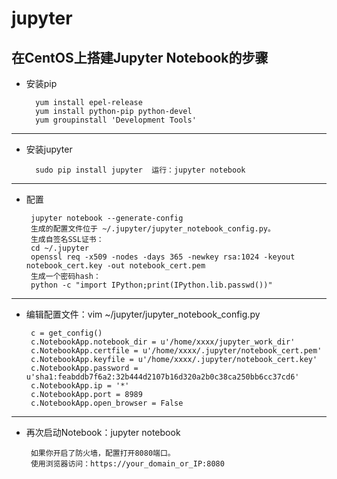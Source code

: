 # jupyter
## 在CentOS上搭建Jupyter Notebook的步骤
* 安装pip

		yum install epel-release
		yum install python-pip python-devel
		yum groupinstall 'Development Tools'
		
-------------------------------------
* 安装jupyter

		sudo pip install jupyter  运行：jupyter notebook

 -------------------------			
 * 配置
 
 		jupyter notebook --generate-config
		生成的配置文件位于 ~/.jupyter/jupyter_notebook_config.py。
		生成自签名SSL证书：
		cd ~/.jupyter
		openssl req -x509 -nodes -days 365 -newkey rsa:1024 -keyout notebook_cert.key -out notebook_cert.pem
		生成一个密码hash：
		python -c "import IPython;print(IPython.lib.passwd())"
	
 -------------------------
 * 编辑配置文件：vim ~/jupyter/jupyter_notebook_config.py
 	
		c = get_config()
		c.NotebookApp.notebook_dir = u'/home/xxxx/jupyter_work_dir'
		c.NotebookApp.certfile = u'/home/xxxx/.jupyter/notebook_cert.pem'
		c.NotebookApp.keyfile = u'/home/xxxx/.jupyter/notebook_cert.key'
		c.NotebookApp.password = u'sha1:feabddb7f6a2:32b444d2107b16d320a2b0c38ca250bb6cc37cd6'
		c.NotebookApp.ip = '*'
		c.NotebookApp.port = 8989
		c.NotebookApp.open_browser = False

 -------------------------
 * 再次启动Notebook：jupyter notebook
 
		如果你开启了防火墙，配置打开8080端口。
		使用浏览器访问：https://your_domain_or_IP:8080
